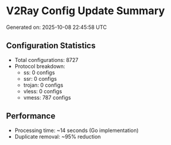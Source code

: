 # V2Ray Config Update Summary
Generated on: 2025-10-08 22:45:58 UTC

## Configuration Statistics
- Total configurations: 8727
- Protocol breakdown:
  - ss: 0 configs
  - ssr: 0 configs
  - trojan: 0 configs
  - vless: 0 configs
  - vmess: 787 configs

## Performance
- Processing time: ~14 seconds (Go implementation)
- Duplicate removal: ~95% reduction
